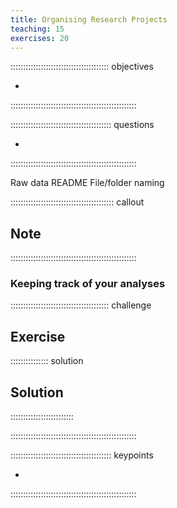 ```yaml
---
title: Organising Research Projects
teaching: 15
exercises: 20
---
```


::::::::::::::::::::::::::::::::::::::: objectives

- 

::::::::::::::::::::::::::::::::::::::::::::::::::

:::::::::::::::::::::::::::::::::::::::: questions

- 

::::::::::::::::::::::::::::::::::::::::::::::::::

Raw data
README
File/folder naming

:::::::::::::::::::::::::::::::::::::::::  callout

## Note




::::::::::::::::::::::::::::::::::::::::::::::::::

### Keeping track of your analyses



:::::::::::::::::::::::::::::::::::::::  challenge

## Exercise



:::::::::::::::  solution

## Solution

  
  

:::::::::::::::::::::::::

::::::::::::::::::::::::::::::::::::::::::::::::::



:::::::::::::::::::::::::::::::::::::::: keypoints

- 

::::::::::::::::::::::::::::::::::::::::::::::::::



